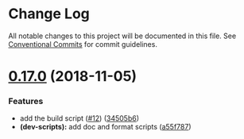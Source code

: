 # Change Log

All notable changes to this project will be documented in this file.
See [Conventional Commits](https://conventionalcommits.org) for commit guidelines.

# [0.17.0](https://git.soma.salesforce.com/salesforcedx/sfdx-ts-types/compare/@salesforce/ts-types@0.16.0...@salesforce/ts-types@0.17.0) (2018-11-05)


### Features

* add the build script ([#12](https://git.soma.salesforce.com/salesforcedx/sfdx-ts-types/issues/12)) ([34505b6](https://git.soma.salesforce.com/salesforcedx/sfdx-ts-types/commits/34505b6))
* **(dev-scripts):** add doc and format scripts ([a55f787](https://git.soma.salesforce.com/salesforcedx/sfdx-ts-types/commits/a55f787))
